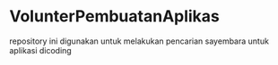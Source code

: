 # VolunterPembuatanAplikas
repository ini digunakan untuk melakukan pencarian sayembara untuk aplikasi dicoding
